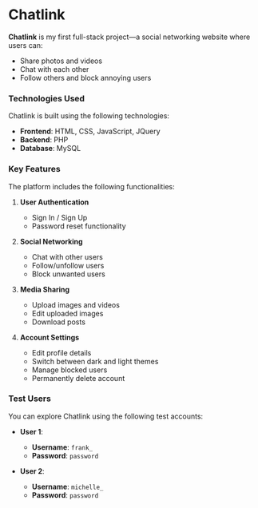 # Chatlink  

**Chatlink** is my first full-stack project—a social networking website where users can:  
- Share photos and videos  
- Chat with each other  
- Follow others and block annoying users  

### Technologies Used  
Chatlink is built using the following technologies:  
- **Frontend**: HTML, CSS, JavaScript, JQuery  
- **Backend**: PHP  
- **Database**: MySQL  

### Key Features  
The platform includes the following functionalities:  
1. **User Authentication**  
   - Sign In / Sign Up  
   - Password reset functionality  

2. **Social Networking**  
   - Chat with other users  
   - Follow/unfollow users  
   - Block unwanted users  

3. **Media Sharing**  
   - Upload images and videos  
   - Edit uploaded images  
   - Download posts  

4. **Account Settings**  
   - Edit profile details  
   - Switch between dark and light themes  
   - Manage blocked users  
   - Permanently delete account  

### Test Users  
You can explore Chatlink using the following test accounts:  

- **User 1**:  
  - **Username**: `frank_`  
  - **Password**: `password`  

- **User 2**:  
  - **Username**: `michelle_`  
  - **Password**: `password`  
